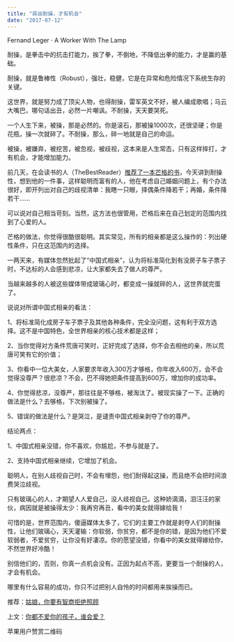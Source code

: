 ```yaml
---
title: "屌丝耐操，才有机会"
date: "2017-07-12"
---
```


 Fernand Leger · A Worker With The Lamp

耐操，是拳击中的抗击打能力，挨了拳，不倒地，不降低出拳的能力，才是赢的基础。

耐操，就是鲁棒性（Robust），强壮，稳健，它是在异常和危险情况下系统生存的关键。

这世界，就是努力成了顶尖人物，也得耐操，雷军英文不好，被人编成歌唱；马云大嘴巴，哪句话出丑，必然一片嘲讽。不耐操，天天要哭死。

一个人生下来，被操，那是必然的。你是滚石，那被操1000次，还很坚硬；你是花瓶，操一次就碎了。不耐操，那么，碎一地就是自己的命运。

被操，被嫌弃，被挖苦，被忽视，被歧视，这本来是人生常态，只有这样摔打，才有机会，才能增加能力。

前几天，在会读书的人（TheBestReader）[推荐了一本芒格的书](http://mp.weixin.qq.com/s?__biz=MzUzOTA0NDYzNQ==&mid=2247483951&idx=1&sn=a569a756154503ab7b1cde1bd19f7d5b&chksm=facf3c5bcdb8b54db35d27739b30e9cc3201113b1c50c12c62ff32b2af49064c60506bf70588&scene=21#wechat_redirect)，今天讲到耐操性，想到他的一件事，这样聪明而富有的人，他在考虑自己婚姻问题上，有个办法很好，即开列出对自己的歧视清单：我瞎一只眼，择偶条件降若干；再婚，条件降若干……

可以说对自己相当苛刻。当然，这方法也很管用，芒格后来在自己划定的范围内找到了心爱的人。

芒格的做法，你觉得很酷很聪明。其实常见，所有的相亲都是这么操作的：列出硬性条件，只在这范围内的选择。

一两天来，有媒体忽然批起了“中国式相亲”，认为将标准简化到有没房子车子票子时，不达标的人会感到悲凉，让大家都失去了做人的尊严。

当越来越多的人被这些媒体带成玻璃心时，都变成一操就碎的人，这世界就完蛋了。

说说对所谓中国式相亲的看法：

1、将标准简化成房子车子票子及其他各种条件，完全没问题，这有利于双方选择。这不是中国特色，全世界相亲的核心技术都是这样；

2、当你觉得对方条件荒唐可笑时，正好完成了选择，你不会去相他的亲，所以荒唐可笑有它的价值；

3、你看中一位大美女，人家要求年收入300万才够格，你年收入600万，会不会觉得没尊严？很悲凉？不会，巴不得她把条件提高到600万，增加你的成功率。

4、你觉得悲凉，没尊严，那往往是不够格，被淘汰了。被现实操了一下。正确的做法是什么？去够格，下次别被操了。

5、错误的做法是什么？是哭泣，是谴责中国式相亲剥夺了你的尊严。

结论两点：

1、中国式相亲没错，你不喜欢，你尴尬，不参与就是了。

2、支持中国式相亲继续，它增加了机会。

聪明人，在别人歧视自己时，不会有埋怨，他们耐得起这操，而且绝不会把时间浪费哭泣歧视。  

只有玻璃心的人，才期望人人爱自己，没人歧视自己。这种娇滴滴，泪汪汪的家伙，病因就是被操得太少：我再穷再丑，看中的美女就得嫁给我！

可惜的是，世界范围内，傻逼媒体太多了，它们的主要工作就是剥夺人们的耐操性，让他们玻璃心，天天灌输：你软弱，你贫穷，都不是你的错，是因为他们不爱软弱者，不爱贫穷，让你没有好凄凉。你的愿望没错，你看中的美女就得嫁给你，不然世界好冷酷！

别信他们的，否则，你真一点机会没有。正因为起点不高，更要当一个耐操的人，才会有机会。

哪里有什么容易的成功，你只不过把别人自怜的时间都用来挨操而已。

推荐：[姑娘，你要有智商拒绝照顾](http://mp.weixin.qq.com/s?__biz=MjM5NDU0Mjk2MQ==&mid=2651622520&idx=1&sn=a76023f092674dc207deef23c48dbeb7&chksm=bd7e08668a098170dbd8d007c2e4060390c5f1266393fa8cc1ee0d6325193447a5678557c8c8&scene=21#wechat_redirect)

上文：[你都不爱你的孩子，谁会爱？](http://mp.weixin.qq.com/s?__biz=MjM5NDU0Mjk2MQ==&mid=2651623247&idx=1&sn=9eb85b32f3828f8f4bcbad1d06aaacfc&chksm=bd7e0b518a098247caada3345002aa58a5ae91387c956d35a3a3c29317b062054cbd468612e7&scene=21#wechat_redirect)

苹果用户赞赏二维码
